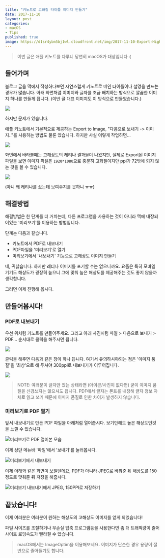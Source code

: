 ```yaml
---
title: "키노트로 고화질 타이틀 이미지 만들기"
date: 2017-11-10
layout: post
categories:
- macOS
- Tips
published: true
image: https://d1sr4ybm5bj1wl.cloudfront.net/img/2017-11-10-Export-HighQuality-Image-with-KeyNote.jpg
---
```


> 이번 글은 애플 키노트를 다루니 당연히 macOS가 대상입니다 :)

## 들어가며

블로그 글을 맥에서 작성하다보면 자연스럽게 키노트로 메인 타이틀이나 설명을 만드는 경우가 많습니다. 아래 화면처럼 이미지와 글자를 조금 배치하는 방식으로 깔끔한 이미지 하나를 만들게 됩니다. (이번 글 대표 이미지도 이 방식으로 만들었습니다.)

![]({{site.static_url}}/img/dropbox/%EC%8A%A4%ED%81%AC%EB%A6%B0%EC%83%B7%202017-11-09%2023.24.09.png?dl=1)

하지만 문제가 있습니다.

애플 키노트에서 기본적으로 제공하는 Export to Image, "다음으로 보내기 -> 이미지.."를 사용하는 방법도 물론 있습니다. 하지만 사실 이렇게 작업하면...

![]({{site.static_url}}/img/dropbox/%EC%8A%A4%ED%81%AC%EB%A6%B0%EC%83%B7%202017-11-09%2023.25.10.png?dl=1)

화면에서 바라볼때는 고해상도의 레티나 결과물이 나왔지만, 실제로 Export된 이미지 파일을 보면 이미지 픽셀은 `1920*1080`으로 충분히 고화질이지만 ppi가 72밖에 되지 않는 것을 볼 수 있습니다. 

![]({{site.static_url}}/img/dropbox/%EC%8A%A4%ED%81%AC%EB%A6%B0%EC%83%B7%202017-11-09%2023.29.35.png?dl=1)

(아니 왜 레티나를 샀는데 보여주지를 못하니 ㅠㅠ)

## 해결방법

해결방법은 한 단계를 더 거치는데, 다른 프로그램을 사용하는 것이 아니라 맥에 내장되어있는 '미리보기'를 이용하는 방법입니다.

단계는 다음과 같습니다.

- 키노트에서 PDF로 내보내기
- PDF파일을 '미리보기'로 열기
- 미리보기에서 '내보내기' 기능으로 고해상도 이미지 만들기

네, 귀찮습니다. 하지만 레티나 이미지를 포기할 수는 없으니까요. 요즘은 특히 모바일 기기도 해상도가 굉장히 높으니 그에 맞춰 높은 해상도를 제공해주는 것도 좋지 않을까 생각합니다.

그러면 이제 진행해 봅시다.

## 만들어봅시다!

### PDF로 내보내기

우선 위처럼 키노트를 만들어주세요. 그리고 아래 사진처럼 파일 > 다음으로 보내기 > PDF... 순서대로 클릭을 해주시면 됩니다.

![]({{site.static_url}}/img/dropbox/%EC%8A%A4%ED%81%AC%EB%A6%B0%EC%83%B7%202017-11-09%2023.36.07.png?dl=1)

클릭을 해주면 다음과 같은 창이 하나 뜹니다. 여기서 유의하셔야되는 점은 '이미지 품질'을 '최상'으로 해 두셔야 300ppi로 내보내기가 이루어집니다.

![]({{site.static_url}}/img/dropbox/%EC%8A%A4%ED%81%AC%EB%A6%B0%EC%83%B7%202017-11-09%2023.38.15.png?dl=1)

> NOTE: 여러분이 글자만 있는 상태라면 (아이콘/사진이 없다면) 굳이 이미지 품질을 신경쓰지는 않으셔도 됩니다. PDF에서 글자는 폰트를 내장해 글자 정보 자체로 읽고 쓰기 때문에 이미지 품질로 인한 차이가 발생하지 않습니다.

### 미리보기로 PDF 열기

앞서 내보내기로 만든 PDF 파일을 아래처럼 열어줍시다. 보기만해도 높은 해상도인것을 느낄 수 있습니다.

![미리보기로 PDF 열어본 모습]({{site.static_url}}/img/dropbox/%EC%8A%A4%ED%81%AC%EB%A6%B0%EC%83%B7%202017-11-09%2023.41.54.png?dl=1)

이제 상단 메뉴바 '파일'에서 '보내기'를 눌러봅시다.

![미리보기에서 내보내기]({{site.static_url}}/img/dropbox/%EC%8A%A4%ED%81%AC%EB%A6%B0%EC%83%B7%202017-11-09%2023.41.18.png?dl=1)

이제 아래와 같은 화면이 보일텐데요, PDF가 아니라 JPEG로 바꿔준 뒤 해상도를 150정도로 맞춰준 뒤 저장을 해줍시다.

![미리보기 내보내기에서 JPEG, 150PPI로 저장하기]({{site.static_url}}/img/dropbox/%EC%8A%A4%ED%81%AC%EB%A6%B0%EC%83%B7%202017-11-09%2023.46.24.png?dl=1)

## 끝났습니다!

이제 여러분은 여러분이 원하는 해상도의 고해상도 이미지를 얻게 되었습니다! 

파일 사이즈를 조절하거나 무손실 압축 프로그램등을 사용한다면 좀 더 트래픽량이 줄어 사이트 로딩속도가 빨라질 수 있습니다.

> macOS에서는 ImageOptim을 이용해보세요. 이미지가 단순한 경우 용량이 절반으로 줄어들기도 합니다.